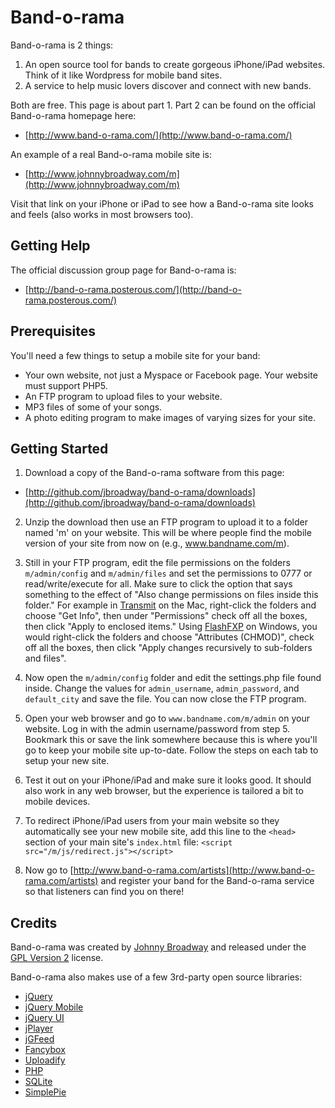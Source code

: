 # Band-o-rama

Band-o-rama is 2 things:

1. An open source tool for bands to create gorgeous iPhone/iPad websites. Think of it like Wordpress for mobile band sites.
2. A service to help music lovers discover and connect with new bands.

Both are free. This page is about part 1. Part 2 can be found on the official
Band-o-rama homepage here:

* [http://www.band-o-rama.com/](http://www.band-o-rama.com/)

An example of a real Band-o-rama mobile site is:

* [http://www.johnnybroadway.com/m](http://www.johnnybroadway.com/m)

Visit that link on your iPhone or iPad to see how a Band-o-rama site
looks and feels (also works in most browsers too).

## Getting Help

The official discussion group page for Band-o-rama is:

* [http://band-o-rama.posterous.com/](http://band-o-rama.posterous.com/)

## Prerequisites

You'll need a few things to setup a mobile site for your band:

* Your own website, not just a Myspace or Facebook page. Your website
  must support PHP5.
* An FTP program to upload files to your website.
* MP3 files of some of your songs.
* A photo editing program to make images of varying sizes for your site.

## Getting Started

1. Download a copy of the Band-o-rama software from this page:

* [http://github.com/jbroadway/band-o-rama/downloads](http://github.com/jbroadway/band-o-rama/downloads)

2. Unzip the download then use an FTP program to upload it to a folder
named 'm' on your website. This will be where people find the mobile
version of your site from now on (e.g., www.bandname.com/m).

3. Still in your FTP program, edit the file permissions on the folders
`m/admin/config` and `m/admin/files` and set the permissions to 0777 or
read/write/execute for all. Make sure to click the option that says
something to the effect of "Also change permissions on files inside this
folder." For example in [Transmit](http://panic.com/transmit/) on the Mac,
right-click the folders and choose "Get Info", then under
"Permissions" check off all the boxes, then click "Apply to enclosed items."
Using [FlashFXP](http://flashfxp.com/) on Windows, you would right-click the folders and choose
"Attributes (CHMOD)", check off all the boxes, then click "Apply changes recursively to sub-folders and files".

4. Now open the `m/admin/config` folder and edit the settings.php file
found inside. Change the values for `admin_username`, `admin_password`,
and `default_city` and save the file. You can now close the FTP program.

5. Open your web browser and go to `www.bandname.com/m/admin` on your
website. Log in with the admin username/password from step 5. Bookmark
this or save the link somewhere because this is where you'll go to keep
your mobile site up-to-date. Follow the steps on each tab to setup your
new site.

6. Test it out on your iPhone/iPad and make sure it looks good. It should
also work in any web browser, but the experience is tailored a bit to
mobile devices.

7. To redirect iPhone/iPad users from your main website so they automatically
see your new mobile site, add this line to the `<head>` section of your
main site's `index.html` file: `<script src="/m/js/redirect.js"></script>`

8. Now go to [http://www.band-o-rama.com/artists](http://www.band-o-rama.com/artists) and register your band
for the Band-o-rama service so that listeners can find you on there!

## Credits

Band-o-rama was created by [Johnny Broadway](http://www.johnnybroadway.com/)
and released under the [GPL Version 2](http://opensource.org/licenses/gpl-2.0.php)
license.

Band-o-rama also makes use of a few 3rd-party open source libraries:

* [jQuery](http://jquery.com/)
* [jQuery Mobile](http://jquerymobile.com/)
* [jQuery UI](http://jqueryui.com/)
* [jPlayer](http://happyworm.com/jquery/jplayer/)
* [jGFeed](http://jquery-howto.blogspot.com)
* [Fancybox](http://fancybox.net/)
* [Uploadify](http://www.uploadify.com/)
* [PHP](http://php.net/)
* [SQLite](http://www.sqlite.org/)
* [SimplePie](http://simplepie.org/)
